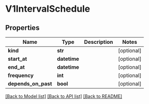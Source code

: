 # V1IntervalSchedule

## Properties
Name | Type | Description | Notes
------------ | ------------- | ------------- | -------------
**kind** | **str** |  | [optional] 
**start_at** | **datetime** |  | [optional] 
**end_at** | **datetime** |  | [optional] 
**frequency** | **int** |  | [optional] 
**depends_on_past** | **bool** |  | [optional] 

[[Back to Model list]](../README.md#documentation-for-models) [[Back to API list]](../README.md#documentation-for-api-endpoints) [[Back to README]](../README.md)


